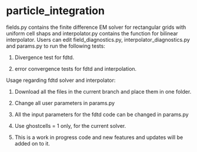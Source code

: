 # particle_integration

fields.py contains the finite difference EM solver for rectangular grids with uniform cell shaps and interpolator.py contains the function for bilinear interpolator. Users can edit field_diagnostics.py, interpolator_diagnostics.py and params.py to run the following tests:

1. Divergence test for fdtd.

2. error convergence tests for fdtd and interpolation.



Usage regarding fdtd solver and interpolator:

1. Download all the files in the current branch and place them in one folder.

2. Change all user parameters in params.py

3. All the input parameters for the fdtd code can be changed in params.py

4. Use ghostcells = 1 only, for the current solver.

5. This is a work in progress code and new features and updates will be added on to it.
